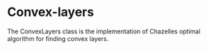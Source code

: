 # Convex-layers

The ConvexLayers class is the implementation of Chazelles optimal algorithm for finding convex layers.
